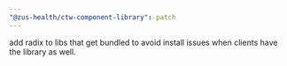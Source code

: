 ```yaml
---
"@zus-health/ctw-component-library": patch
---
```


add radix to libs that get bundled to avoid install issues when clients have the library as well.

